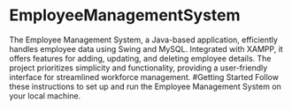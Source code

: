 # EmployeeManagementSystem
The Employee Management System, a Java-based application, efficiently handles employee data using Swing and MySQL. Integrated with XAMPP, it offers features for adding, updating, and deleting employee details. The project prioritizes simplicity and functionality, providing a user-friendly interface for streamlined workforce management.
#Getting Started
Follow these instructions to set up and run the Employee Management System on your local machine.
